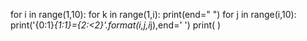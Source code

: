 for i in range(1,10):
    for k in range(1,i):
        print(end="       ")
    for j in range(i,10):
        print('{0:1}*{1:1}={2:<2}'.format(i,j,i*j),end=' ')
    print( )
